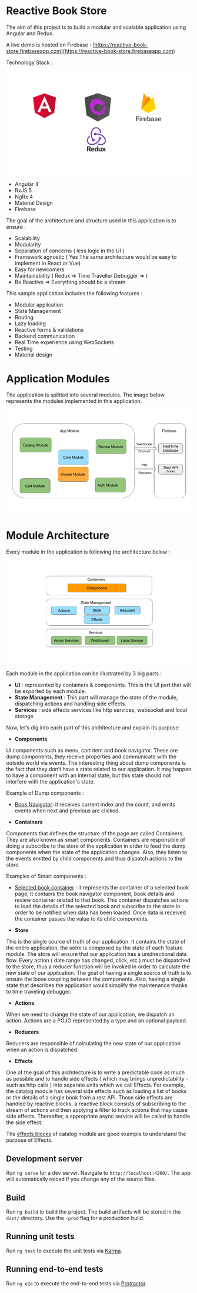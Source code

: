 # Reactive Book Store

The aim of this project is to build a modular and scalable application using Angular and Redux. 

A live demo is hosted on Firebase : [https://reactive-book-store.firebaseapp.com](https://reactive-book-store.firebaseapp.com)

Technology Stack : 

![alt text](documentation/technology-stack.png "Technology Stack")


* Angular 4
* RxJS 5
* NgRx 4
* Material Design 
* Firebase


The goal of the architecture and structure used in this application is to ensure :

* Scalability
* Modularity
* Separation of concerns ( less logic in the UI )
* Framework agnostic ( Yes The same architecture would be easy to implement in React or Vue)
* Easy for newcomers
* Maintainability ( Redux => Time Traveller Debugger => ) 
* Be Reactive  => Everything should be a stream

This sample application includes the following features : 

* Modular application
* State Management
* Routing
* Lazy loading
* Reactive forms & validations
* Backend communication
* Real Time experience using WebSockets
* Testing
* Material design


# Application Modules 
The application is splitted into several modules. The image below represents the modules implemented in this application.

![alt text](documentation/app-modules.png "Application Modules")

# Module Architecture
Every module in the application is following the architecture below : 

![alt text](documentation/module-architecture.png "Application Modules")

Each module in the application can be illustrated by  3 big parts : 
* **UI** : represented by containers & components. This is the UI part that will be exported by each module.
* **State Management** : This part will manage the state of the module, dispatching actions and handling side effects.
* **Services** : side effects services like http services, websocket and local storage


Now, let’s dig into each part of this architecture and explain its purpose:

* **Components** 

UI components such as menu, cart item and book navigator. These are dump components, they receive properties and communicate with the outside world via events. The interesting thing about dump components is the fact that they don’t have a state related to our application. It may happen to have a component with an internal state, but this state should not interfere with the application's state.

Example of Dump components : 

- [Book Navigator](https://github.com/HaithemMosbahi/book-store/blob/master/src/app/catalog/components/book-navigator/book-navigator.component.ts): it receives current index and the count, and emits events when next and previous are clicked.

* **Containers**

Components that defines the structure of the page are called Containers. They are also known as smart components. Containers are responsible of doing a subscribe to the store of the application in order to feed the dump components when the state of the application changes. Also, they listen to the events emitted by child components and thus dispatch actions to the store.

Examples of Smart components : 

- [Selected book container](https://github.com/HaithemMosbahi/book-store/blob/master/src/app/catalog/containers/selected-book.component.ts) : it represents the container of a selected book page, it contains the book navigator component, book details and review container related to that book. This container dispatches actions to load the details of the selected book and subscribe to the store in order to be notified when data has been loaded. Once data is received the container passes the value to its child components.

* **Store** 

This is the single source of truth of our application. It contains the state of the entire application, the sotre is composed by the state of each feature module. The store will ensure that our application has a unidirectional data flow. Every action ( date range has changed, click, etc )  must be dispatched to the store, thus a reducer function will be invoked in order to calculate the new state of our application. The goal of having a single source of truth is to ensure the loose coupling between the components. Also, having a single state that describes the application would simplify the maintenance thanks to time traveling debugger.

* **Actions**

When we need to change the state of our application, we dispatch an action. Actions are a POJO represented by a type and an optional payload.

* **Reducers**

Reducers are responsible of calculating the new state of our application when an action is dispatched.

* **Effects**

One of the goal of this architecture is to write a predictable code as much as possible and to handle side effects ( which may brings unpredictability - such as http calls )  into separate units which we call Effects.
For example, the catalog module has several side effects such as loading a list of books or the details of a single book from a rest API.
Those side effects are handled by reactive blocks. a reactive block consists of subscribing to the stream of actions and then applying a filter to track actions that may cause side effects. Thereafter, a appropriate async service will be called to handle the side effect.

The [effects blocks](https://github.com/HaithemMosbahi/book-store/blob/master/src/app/catalog/effects/catalog.effects.ts) of catalog module are good example to understand the purpose of Effects.


## Development server

Run `ng serve` for a dev server. Navigate to `http://localhost:4200/`. The app will automatically reload if you change any of the source files.


## Build

Run `ng build` to build the project. The build artifacts will be stored in the `dist/` directory. Use the `-prod` flag for a production build.

## Running unit tests

Run `ng test` to execute the unit tests via [Karma](https://karma-runner.github.io).

## Running end-to-end tests

Run `ng e2e` to execute the end-to-end tests via [Protractor](http://www.protractortest.org/).


